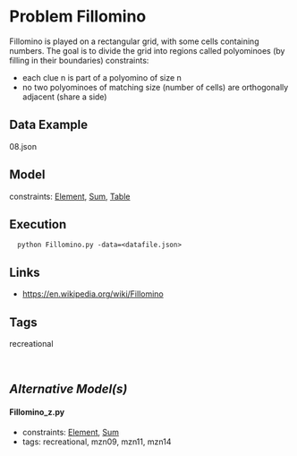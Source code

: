 # Problem Fillomino

Fillomino is played on a rectangular grid, with some cells containing numbers.
The goal is to divide the grid into regions called polyominoes (by filling in their boundaries)
  constraints: [](http://pycsp.org/documentation/constraints/)
  - each clue n is part of a polyomino of size n
  - no two polyominoes of matching size (number of cells) are orthogonally adjacent (share a side)

## Data Example
  08.json

## Model
  constraints: [Element](http://pycsp.org/documentation/constraints/Element), [Sum](http://pycsp.org/documentation/constraints/Sum), [Table](http://pycsp.org/documentation/constraints/Table)

## Execution
```
  python Fillomino.py -data=<datafile.json>
```

## Links
  - https://en.wikipedia.org/wiki/Fillomino

## Tags
  recreational

<br />

## _Alternative Model(s)_

#### Fillomino_z.py
 - constraints: [Element](http://pycsp.org/documentation/constraints/Element), [Sum](http://pycsp.org/documentation/constraints/Sum)
 - tags: recreational, mzn09, mzn11, mzn14
